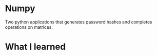 # Numpy
Two python applications that generates password hashes and completes operations on matrices. 

# What I learned
